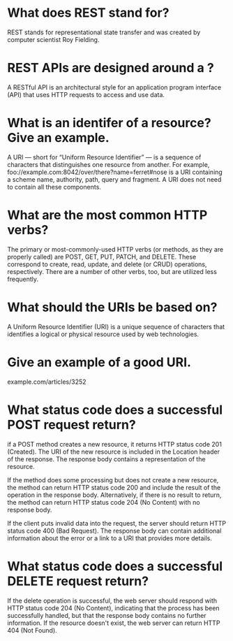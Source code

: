# What does REST stand for?
REST stands for representational state transfer and was created by computer scientist Roy Fielding.
# REST APIs are designed around a ?
A RESTful API is an architectural style for an application program interface (API) that uses HTTP requests to access and use data.
# What is an identifer of a resource? Give an example.
A URI — short for “Uniform Resource Identifier” — is a sequence of characters that distinguishes one resource from another. For example, foo://example.com:8042/over/there?name=ferret#nose is a URI containing a scheme name, authority, path, query and fragment. A URI does not need to contain all these components.
# What are the most common HTTP verbs?
The primary or most-commonly-used HTTP verbs (or methods, as they are properly called) are POST, GET, PUT, PATCH, and DELETE. These correspond to create, read, update, and delete (or CRUD) operations, respectively. There are a number of other verbs, too, but are utilized less frequently.

# What should the URIs be based on?
A Uniform Resource Identifier (URI) is a unique sequence of characters that identifies a logical or physical resource used by web technologies.
# Give an example of a good URI.
example.com/articles/3252
# What status code does a successful POST request return?
if a POST method creates a new resource, it returns HTTP status code 201 (Created). The URI of the new resource is included in the Location header of the response. The response body contains a representation of the resource.

If the method does some processing but does not create a new resource, the method can return HTTP status code 200 and include the result of the operation in the response body. Alternatively, if there is no result to return, the method can return HTTP status code 204 (No Content) with no response body.

If the client puts invalid data into the request, the server should return HTTP status code 400 (Bad Request). The response body can contain additional information about the error or a link to a URI that provides more details.

# What status code does a successful DELETE request return?

If the delete operation is successful, the web server should respond with HTTP status code 204 (No Content), indicating that the process has been successfully handled, but that the response body contains no further information. If the resource doesn't exist, the web server can return HTTP 404 (Not Found).
